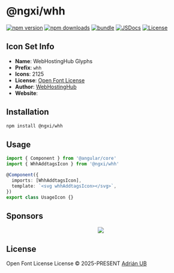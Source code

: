 # @ngxi/whh

[![npm version][npm-version-src]][npm-version-href]
[![npm downloads][npm-downloads-src]][npm-downloads-href]
[![bundle][bundle-src]][bundle-href]
[![JSDocs][jsdocs-src]][jsdocs-href]
[![License][license-src]][license-href]

## Icon Set Info

- **Name**: WebHostingHub Glyphs
- **Prefix**: `whh`
- **Icons**: 2125
- **License**: [Open Font License](https://scripts.sil.org/cms/scripts/page.php?site_id=nrsi&id=OFL)
- **Author**: [WebHostingHub]()
- **Website**: []()

## Installation

```sh
npm install @ngxi/whh
```

## Usage

```ts
import { Component } from '@angular/core'
import { WhhAddtagsIcon } from '@ngxi/whh'

@Component({
  imports: [WhhAddtagsIcon],
  template: `<svg whhAddtagsIcon></svg>`,
})
export class UsageIcon {}
```

## Sponsors

<p align="center">
  <a href="https://cdn.jsdelivr.net/gh/adrian-ub/static/sponsors.svg">
    <img src='https://cdn.jsdelivr.net/gh/adrian-ub/static/sponsors.svg'/>
  </a>
</p>

## License

Open Font License License © 2025-PRESENT [Adrián UB](https://github.com/adrian-ub)

<!-- Badges -->

[npm-version-src]: https://img.shields.io/npm/v/@ngxi/whh?style=flat&colorA=080f12&colorB=1fa669
[npm-version-href]: https://npmjs.com/package/@ngxi/whh
[npm-downloads-src]: https://img.shields.io/npm/dm/@ngxi/whh?style=flat&colorA=080f12&colorB=1fa669
[npm-downloads-href]: https://npmjs.com/package/@ngxi/whh
[bundle-src]: https://img.shields.io/bundlephobia/minzip/@ngxi/whh?style=flat&colorA=080f12&colorB=1fa669&label=minzip
[bundle-href]: https://bundlephobia.com/result?p=@ngxi/whh
[license-src]: https://img.shields.io/npm/l/@ngxi/whh?style=flat&colorA=080f12&colorB=1fa669
[license-href]: https://github.com/adrian-ub/ngxi/blob/main/LICENSE
[jsdocs-src]: https://img.shields.io/badge/jsdocs-reference-080f12?style=flat&colorA=080f12&colorB=1fa669
[jsdocs-href]: https://www.jsdocs.io/package/@ngxi/whh
